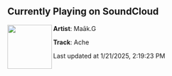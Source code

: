 ## Currently Playing on SoundCloud

[<img align="left" width="100" src="https://i1.sndcdn.com/artworks-yGyWEFTAme9ezQ7g-MEFfbQ-t500x500.jpg">](https://soundcloud.com/maakg/ache)

**Artist**: Maāk.G 

**Track**: Ache

Last updated at 1/21/2025, 2:19:23 PM
